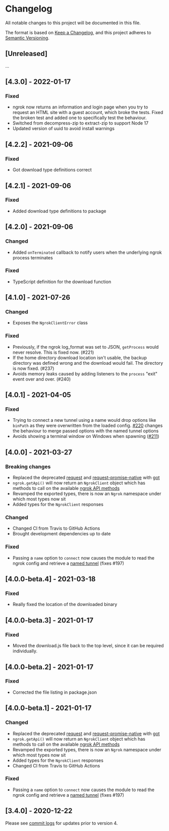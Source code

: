 # Changelog
All notable changes to this project will be documented in this file.

The format is based on [Keep a Changelog](https://keepachangelog.com/en/1.0.0/),
and this project adheres to [Semantic Versioning](https://semver.org/spec/v2.0.0.html).

## [Unreleased]

...

## [4.3.0] - 2022-01-17

### Fixed

- ngrok now returns an information and login page when you try to request an HTML site with a guest account, which broke the tests. Fixed the broken test and added one to specifically test the behaviour.
- Switched from decompress-zip to extract-zip to support Node 17
- Updated version of uuid to avoid install warnings

## [4.2.2] - 2021-09-06

### Fixed

- Got download type definitions correct


## [4.2.1] - 2021-09-06

### Fixed

- Added download type definitions to package

## [4.2.0] - 2021-09-06

### Changed

- Added `onTerminated` callback to notify users when the underlying ngrok
  process terminates

### Fixed

- TypeScript definition for the download function

## [4.1.0] - 2021-07-26

### Changed

- Exposes the `NgrokClientError` class

### Fixed

- Previously, if the ngrok log_format was set to JSON, `getProcess` would never resolve. This is fixed now. (#221)
- If the home directory download location isn't usable, the backup directory was defined wrong and the download would fail. The directory is now fixed. (#237)
- Avoids memory leaks caused by adding listeners to the `process` "exit" event over and over. (#240)

## [4.0.1] - 2021-04-05

### Fixed

- Trying to connect a new tunnel using a name would drop options like `binPath` as they were overwritten from the loaded config. [#220](https://github.com/bubenshchykov/ngrok/pull/220) changes the behaviour to merge passed options with the named tunnel options
- Avoids showing a terminal window on Windows when spawning ([#211](https://github.com/bubenshchykov/ngrok/pull/211))

## [4.0.0] - 2021-03-27

### Breaking changes

- Replaced the deprecated [request](https://www.npmjs.com/package/request) and [request-promise-native](https://www.npmjs.com/package/request-promise-native) with [got](https://www.npmjs.com/package/got)
- `ngrok.getApi()` will now return an `NgrokClient` object which has methods to call on the available [ngrok API methods](https://ngrok.com/docs#client-api-base)
- Revamped the exported types, there is now an `Ngrok` namespace under which most types now sit
- Added types for the `NgrokClient` responses

### Changed

- Changed CI from Travis to GitHub Actions
- Brought development dependencies up to date

### Fixed

- Passing a `name` option to `connect` now causes the module to read the ngrok config and retrieve a [named tunnel](https://ngrok.com/docs#tunnel-definitions) (fixes #197)


## [4.0.0-beta.4] - 2021-03-18

### Fixed

- Really fixed the location of the downloaded binary

## [4.0.0-beta.3] - 2021-01-17

### Fixed

- Moved the download.js file back to the top level, since it can be required individually.

## [4.0.0-beta.2] - 2021-01-17

### Fixed

- Corrected the file listing in package.json

## [4.0.0-beta.1] - 2021-01-17

### Changed

- Replaced the deprecated [request](https://www.npmjs.com/package/request) and [request-promise-native](https://www.npmjs.com/package/request-promise-native) with [got](https://www.npmjs.com/package/got)
- `ngrok.getApi()` will now return an `NgrokClient` object which has methods to call on the available [ngrok API methods](https://ngrok.com/docs#client-api-base)
- Revamped the exported types, there is now an `Ngrok` namespace under which most types now sit
- Added types for the `NgrokClient` responses
- Changed CI from Travis to GitHub Actions

### Fixed

- Passing a `name` option to `connect` now causes the module to read the ngrok config and retrieve a [named tunnel](https://ngrok.com/docs#tunnel-definitions) (fixes #197)

## [3.4.0] - 2020-12-22

Please see [commit logs](https://github.com/bubenshchykov/ngrok/commits/master) for updates prior to version 4.